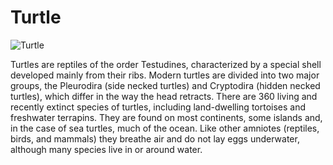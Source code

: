 # Turtle
![Turtle](https://upload.wikimedia.org/wikipedia/commons/thumb/5/5f/Florida_Box_Turtle_Digon3_re-edited.jpg/640px-Florida_Box_Turtle_Digon3_re-edited.jpg)

Turtles are reptiles of the order Testudines, characterized by a special 
shell developed mainly from their ribs. Modern turtles are divided into 
two major groups, the Pleurodira (side necked turtles) and Cryptodira 
(hidden necked turtles), which differ in the way the head retracts. There 
are 360 living and recently extinct species of turtles, including 
land-dwelling tortoises and freshwater terrapins. They are found on most 
continents, some islands and, in the case of sea turtles, much of the 
ocean. Like other amniotes (reptiles, birds, and mammals) they breathe air 
and do not lay eggs underwater, although many species live in or around 
water.
